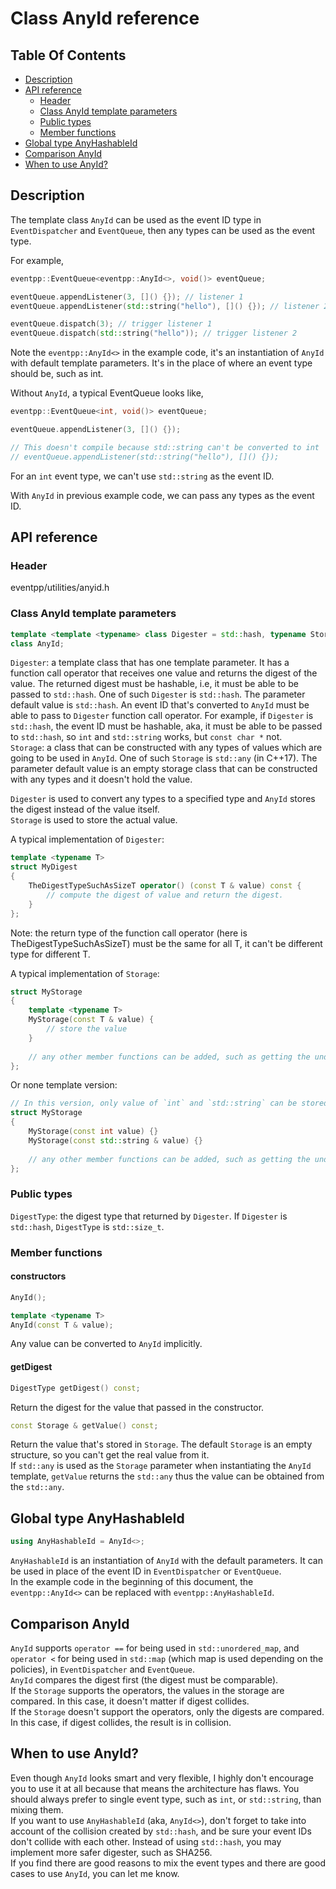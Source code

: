 # Class AnyId reference
<!--begintoc-->
## Table Of Contents

* [Description](#a2_1)
* [API reference](#a2_2)
  * [Header](#a3_1)
  * [Class AnyId template parameters](#a3_2)
  * [Public types](#a3_3)
  * [Member functions](#a3_4)
* [Global type AnyHashableId](#a2_3)
* [Comparison AnyId](#a2_4)
* [When to use AnyId?](#a2_5)
<!--endtoc-->

<a id="a2_1"></a>
## Description

The template class `AnyId` can be used as the event ID type in `EventDispatcher` and `EventQueue`, then any types can be used as the event type.

For example,  

```c++
eventpp::EventQueue<eventpp::AnyId<>, void()> eventQueue;

eventQueue.appendListener(3, []() {}); // listener 1
eventQueue.appendListener(std::string("hello"), []() {}); // listener 2

eventQueue.dispatch(3); // trigger listener 1
eventQueue.dispatch(std::string("hello")); // trigger listener 2
```

Note the `eventpp::AnyId<>` in the example code, it's an instantiation of `AnyId` with default template parameters.  It's in the place of where an event type should be, such as int.  

Without `AnyId`, a typical EventQueue looks like,  
```c++
eventpp::EventQueue<int, void()> eventQueue;

eventQueue.appendListener(3, []() {});

// This doesn't compile because std::string can't be converted to int
// eventQueue.appendListener(std::string("hello"), []() {});
```
For an `int` event type, we can't use `std::string` as the event ID.

With `AnyId` in previous example code, we can pass any types as the event ID.

<a id="a2_2"></a>
## API reference

<a id="a3_1"></a>
### Header

eventpp/utilities/anyid.h  

<a id="a3_2"></a>
### Class AnyId template parameters

```c++
template <template <typename> class Digester = std::hash, typename Storage = EmptyStorage>
class AnyId;
```
`Digester`: a template class that has one template parameter. It has a function call operator that receives one value and returns the digest of the value. The returned digest must be hashable, i.e, it must be able to be passed to `std::hash`. One of such `Digester` is `std::hash`. The parameter default value is `std::hash`. An event ID that's converted to `AnyId` must be able to pass to `Digester` function call operator. For example, if `Digester` is `std::hash`, the event ID must be hashable, aka, it must be able to be passed to `std::hash`, so `int` and `std::string` works, but `const char *` not.  
`Storage`: a class that can be constructed with any types of values which are going to be used in `AnyId`. One of such `Storage` is `std::any` (in C++17). The parameter default value is an empty storage class that can be constructed with any types and it doesn't hold the value.  

`Digester` is used to convert any types to a specified type and `AnyId` stores the digest instead of the value itself.  
`Storage` is used to store the actual value.  

A typical implementation of `Digester`:  
```c++
template <typename T>
struct MyDigest
{
    TheDigestTypeSuchAsSizeT operator() (const T & value) const {
        // compute the digest of value and return the digest.
    }
};
```
Note: the return type of the function call operator (here is TheDigestTypeSuchAsSizeT) must be the same for all T, it can't be different type for different T.  

A typical implementation of `Storage`:  
```c++
struct MyStorage
{
    template <typename T>
    MyStorage(const T & value) {
        // store the value
    }
    
    // any other member functions can be added, such as getting the underlying value.
};
```
Or none template version:  
```c++
// In this version, only value of `int` and `std::string` can be stored.
struct MyStorage
{
    MyStorage(const int value) {}
    MyStorage(const std::string & value) {}
    
    // any other member functions can be added, such as getting the underlying value.
};
```

<a id="a3_3"></a>
### Public types
`DigestType`: the digest type that returned by `Digester`. If `Digester` is `std::hash`, `DigestType` is `std::size_t`.  

<a id="a3_4"></a>
### Member functions

#### constructors
```c++
AnyId();

template <typename T>
AnyId(const T & value);
```

Any value can be converted to `AnyId` implicitly.

#### getDigest
```c++
DigestType getDigest() const;
```
Return the digest for the value that passed in the constructor.

```c++
const Storage & getValue() const;
```
Return the value that's stored in `Storage`. The default `Storage` is an empty structure, so you can't get the real value from it.  
If `std::any` is used as the `Storage` parameter when instantiating the `AnyId` template, `getValue` returns the `std::any` thus the value can be obtained from the `std::any`.  

<a id="a2_3"></a>
## Global type AnyHashableId

```c++
using AnyHashableId = AnyId<>;
```

`AnyHashableId` is an instantiation of `AnyId` with the default parameters. It can be used in place of the event ID in `EventDispatcher` or `EventQueue`.  
In the example code in the beginning of this document, the `eventpp::AnyId<>` can be replaced with `eventpp::AnyHashableId`.  

<a id="a2_4"></a>
## Comparison AnyId

`AnyId` supports `operator ==` for being used in `std::unordered_map`, and `operator <` for being used in `std::map` (which map is used depending on the policies), in `EventDispatcher` and `EventQueue`.  
`AnyId` compares the digest first (the digest must be comparable).  
If the `Storage` supports the operators, the values in the storage are compared. In this case, it doesn't matter if digest collides.  
If the `Storage` doesn't support the operators, only the digests are compared. In this case, if digest collides, the result is in collision.  

<a id="a2_5"></a>
## When to use AnyId?

Even though `AnyId` looks smart and very flexible, I highly don't encourage you to use it at all because that means the architecture has flaws. You should always prefer to single event type, such as `int`, or `std::string`, than mixing them.  
If you want to use `AnyHashableId` (aka, `AnyId<>`), don't forget to take into account of the collision created by `std::hash`, and be sure your event IDs don't collide with each other. Instead of using `std::hash`, you may implement more safer digester, such as SHA256.  
If you find there are good reasons to mix the event types and there are good cases to use `AnyId`, you can let me know.  
